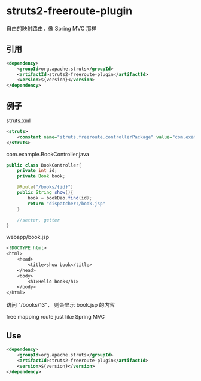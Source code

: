 # struts2-freeroute-plugin #

自由的映射路由，像 Spring MVC 那样

## 引用 ##

```xml
<dependency>
    <groupId>org.apache.struts</groupId>
    <artifactId>struts2-freeroute-plugin</artifactId>
    <version>${version}</version>
</dependency>
```

## 例子 ##

struts.xml
```xml
<struts>
    <constant name="struts.freeroute.controllerPackage" value="com.example"/>
</struts>
```

com.example.BookController.java
```java
public class BookController{
    private int id;
    private Book book;

    @Route("/books/{id}")
    public String show(){
        book = bookDao.find(id);
        return "dispatcher:/book.jsp"
    }

    //setter, getter
}
```

webapp/book.jsp
```jsp
<!DOCTYPE html>
<html>
    <head>
        <title>show book</title>
    </head>
    <body>
        <h1>Hello book</h1>
    </body>
</html>
```

访问 "/books/13"， 则会显示 book.jsp 的内容


free mapping route just like Spring MVC

## Use ##

```xml
<dependency>
    <groupId>org.apache.struts</groupId>
    <artifactId>struts2-freeroute-plugin</artifactId>
    <version>${version}</version>
</dependency>
```